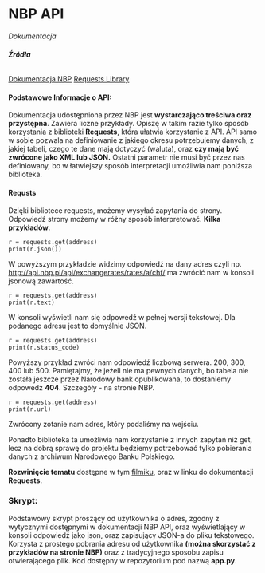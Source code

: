 # NBP API
*Dokumentacja*
###### **Źródła**
[Dokumentacja NBP](http://api.nbp.pl/)
[Requests Library](https://requests.readthedocs.io/en/master/)

#### Podstawowe Informacje o API:
Dokumentacja udostępniona przez NBP jest **wystarczająco treściwa oraz przystępna**. Zawiera liczne przykłady. Opiszę w takim razie tylko sposób korzystania z biblioteki **Requests**, która ułatwia korzystanie z API. 
API samo w sobie pozwala na definiowanie z jakiego okresu potrzebujemy danych, z jakiej tabeli, czego te dane mają dotyczyć (waluta), oraz **czy mają być zwrócone jako XML lub JSON.** Ostatni parametr nie musi być przez nas definiowany, bo w łatwiejszy sposób interpretacji umożliwia nam poniższa biblioteka. 
#### Requsts
Dzięki bibliotece requests, możemy wysyłać zapytania do strony. Odpowiedź strony możemy w różny sposób interpretować. **Kilka przykładów**.
```
r = requests.get(address)
print(r.json())
```
W powyższym przykładzie widzimy odpowiedź na dany adres czyli np. http://api.nbp.pl/api/exchangerates/rates/a/chf/
ma zwrócić nam w konsoli jsonową zawartość. 

```
r = requests.get(address)
print(r.text)
```
W konsoli wyświetli nam się odpowedź w pełnej wersji tekstowej. Dla podanego adresu jest to domyślnie JSON. 
```
r = requests.get(address)
print(r.status_code)
```
Powyższy przykład zwróci nam odpowiedź liczbową serwera. 200, 300, 400 lub 500. Pamiętajmy, że jeżeli nie ma pewnych danych, bo tabela nie została jeszcze przez Narodowy bank opublikowana, to dostaniemy odpowedź **404**. Szczegóły - na stronie NBP.
```
r = requests.get(address)
print(r.url)
```
Zwrócony zotanie nam adres, który podaliśmy na wejściu.

Ponadto biblioteka ta umożliwia nam korzystanie z innych zapytań niż get, lecz na dobrą sprawę do projektu będziemy potrzebować tylko pobierania danych z archiwum Narodowego Banku Polskiego.

**Rozwinięcie tematu** dostępne w tym [filmiku](https://youtu.be/tb8gHvYlCFs), oraz w linku do dokumentacji **Requests**.
### Skrypt:
Podstawowy skrypt proszący od użytkownika o adres, zgodny z wytycznymi dostępnymi w dokumentacji NBP API, oraz wyświetlający w konsoli odpowiedź jako json, oraz zapisujący JSON-a do pliku tekstowego. Korzysta z prostego pobrania adresu od użytkownika **(można skorzystać z przykładów na stronie NBP)** oraz z tradycyjnego sposobu zapisu otwierającego plik. Kod dostępny w repozytorium pod nazwą **app.py**.
